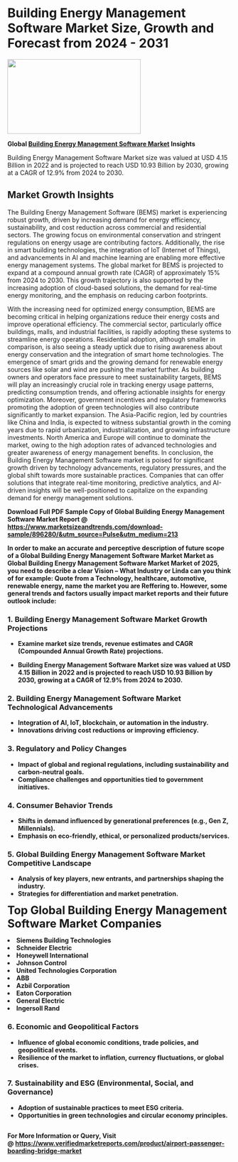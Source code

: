 <H1>Building Energy Management Software Market Size, Growth and Forecast from 2024 - 2031</H1><img class="aligncenter size-medium wp-image-584254" src="https://thirdeyenews.in/wp-content/uploads/2024/09/Global-Market-Research-300x168.jpeg" alt="" width="300" height="168" /><p><strong>Global&nbsp;<a href="https://www.marketsizeandtrends.com/download-sample/896280/&amp;utm_source=Pulse&amp;utm_medium=213">Building Energy Management Software Market</a> Insights</strong></p><p>Building Energy Management Software Market size was valued at USD 4.15 Billion in 2022 and is projected to reach USD 10.93 Billion by 2030, growing at a CAGR of 12.9% from 2024 to 2030.</p><p><h2>Market Growth Insights</h2> <p>The Building Energy Management Software (BEMS) market is experiencing robust growth, driven by increasing demand for energy efficiency, sustainability, and cost reduction across commercial and residential sectors. The growing focus on environmental conservation and stringent regulations on energy usage are contributing factors. Additionally, the rise in smart building technologies, the integration of IoT (Internet of Things), and advancements in AI and machine learning are enabling more effective energy management systems. The global market for BEMS is projected to expand at a compound annual growth rate (CAGR) of approximately 15% from 2024 to 2030. This growth trajectory is also supported by the increasing adoption of cloud-based solutions, the demand for real-time energy monitoring, and the emphasis on reducing carbon footprints.</p> <p><strong></strong></p> <p>With the increasing need for optimized energy consumption, BEMS are becoming critical in helping organizations reduce their energy costs and improve operational efficiency. The commercial sector, particularly office buildings, malls, and industrial facilities, is rapidly adopting these systems to streamline energy operations. Residential adoption, although smaller in comparison, is also seeing a steady uptick due to rising awareness about energy conservation and the integration of smart home technologies. The emergence of smart grids and the growing demand for renewable energy sources like solar and wind are pushing the market further. As building owners and operators face pressure to meet sustainability targets, BEMS will play an increasingly crucial role in tracking energy usage patterns, predicting consumption trends, and offering actionable insights for energy optimization. Moreover, government incentives and regulatory frameworks promoting the adoption of green technologies will also contribute significantly to market expansion. The Asia-Pacific region, led by countries like China and India, is expected to witness substantial growth in the coming years due to rapid urbanization, industrialization, and growing infrastructure investments. North America and Europe will continue to dominate the market, owing to the high adoption rates of advanced technologies and greater awareness of energy management benefits. In conclusion, the Building Energy Management Software market is poised for significant growth driven by technology advancements, regulatory pressures, and the global shift towards more sustainable practices. Companies that can offer solutions that integrate real-time monitoring, predictive analytics, and AI-driven insights will be well-positioned to capitalize on the expanding demand for energy management solutions. <p><strong></p><p><span class=""><strong>Download Full PDF Sample Copy of Global Building Energy Management Software Market Report</strong> @ <a href="https://www.marketsizeandtrends.com/download-sample/896280/&amp;utm_source=Pulse&amp;utm_medium=213" target="_blank">https://www.marketsizeandtrends.com/download-sample/896280/&amp;utm_source=Pulse&amp;utm_medium=213</a></span></p><p>In order to make an accurate and perceptive description of future scope of a Global&nbsp;Building Energy Management Software Market Market as Global&nbsp;Building Energy Management Software Market Market of 2025, you need to describe a clear Vision &ndash; What Industry or Linda can you think of for example: Quote from a Technology, healthcare, automotive, renewable energy, name the market you are Reffering to. However, some general trends and factors usually impact market reports and their future outlook include:</p><h3>1.&nbsp;<strong>Building Energy Management Software Market Growth Projections</strong></h3><ul><li>Examine market size trends, revenue estimates and CAGR (Compounded Annual Growth Rate) projections.</li><li><p>Building Energy Management Software Market size was valued at USD 4.15 Billion in 2022 and is projected to reach USD 10.93 Billion by 2030, growing at a CAGR of 12.9% from 2024 to 2030.</p></li></ul><h3>2.&nbsp;<strong>Building Energy Management Software Market Technological Advancements</strong></h3><ul><li>Integration of AI, IoT, blockchain, or automation in the industry.</li><li>Innovations driving cost reductions or improving efficiency.</li></ul><h3>3.&nbsp;<strong>Regulatory and Policy Changes</strong></h3><ul><li>Impact of global and regional regulations, including sustainability and carbon-neutral goals.</li><li>Compliance challenges and opportunities tied to government initiatives.</li></ul><h3>4.&nbsp;<strong>Consumer Behavior Trends</strong></h3><ul><li>Shifts in demand influenced by generational preferences (e.g., Gen Z, Millennials).</li><li>Emphasis on eco-friendly, ethical, or personalized products/services.</li></ul><h3>5.&nbsp;<strong>Global Building Energy Management Software Market Competitive Landscape</strong></h3><ul><li>Analysis of key players, new entrants, and partnerships shaping the industry.</li><li>Strategies for differentiation and market penetration.</li></ul><p data-pm-slice="1 1 []"><span style="color: inherit; font-family: inherit; font-size: 25px;">Top Global Building Energy Management Software Market Companies</span></p><div class="" data-test-id=""><p><li>Siemens Building Technologies</li><li> Schneider Electric</li><li> Honeywell International</li><li> Johnson Control</li><li> United Technologies Corporation</li><li> ABB</li><li> Azbil Corporation</li><li> Eaton Corporation</li><li> General Electric</li><li> Ingersoll Rand</li></p></div><h3>6.&nbsp;<strong>Economic and Geopolitical Factors</strong></h3><ul><li>Influence of global economic conditions, trade policies, and geopolitical events.</li><li>Resilience of the market to inflation, currency fluctuations, or global crises.</li></ul><h3>7.&nbsp;<strong>Sustainability and ESG (Environmental, Social, and Governance)</strong></h3><ul><li>Adoption of sustainable practices to meet ESG criteria.</li><li>Opportunities in green technologies and circular economy principles.</li></ul><h2><strong style="font-size: 14px;">For More Information or Query, Visit @&nbsp;</strong><a style="background-color: #ffffff; font-size: 14px;" href="https://www.marketsizeandtrends.com/report/building-energy-management-software-market-/" target="_blank">https://www.verifiedmarketreports.com/product/airport-passenger-boarding-bridge-market</a></h2>
